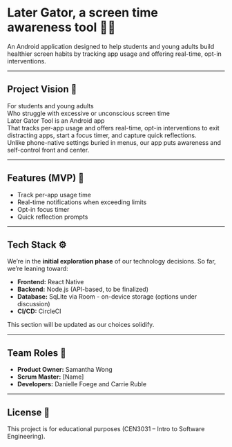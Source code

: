 # Later Gator, a screen time awareness tool 🐊📱 

An Android application designed to help students and young adults build healthier screen habits by tracking app usage and offering real-time, opt-in interventions.  

---

## Project Vision 🌟  
For students and young adults  
Who struggle with excessive or unconscious screen time  
Later Gator Tool is an Android app  
That tracks per-app usage and offers real-time, opt-in interventions to exit distracting apps, start a focus timer, and capture quick reflections.  
Unlike phone-native settings buried in menus, our app puts awareness and self-control front and center.  

---

## Features (MVP) 🚧  
- Track per-app usage time
- Real-time notifications when exceeding limits
- Opt-in focus timer
- Quick reflection prompts  

---

## Tech Stack ⚙️ 
We’re in the **initial exploration phase** of our technology decisions. So far, we’re leaning toward: 
- **Frontend:** React Native  
- **Backend:** Node.js (API-based, to be finalized)  
- **Database:** SqLite via Room  - on-device storage (options under discussion)  
- **CI/CD:** CircleCI  

This section will be updated as our choices solidify.  

---

## Team Roles 👥
- **Product Owner:** Samantha Wong  
- **Scrum Master:** [Name]  
- **Developers:** Danielle Foege and Carrie Ruble

---

## License 📜
This project is for educational purposes (CEN3031 – Intro to Software Engineering).  
